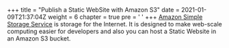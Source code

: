 +++
title = "Publish a Static WebSite with Amazon S3"
date = 2021-01-09T21:37:04Z
weight = 6
chapter = true
pre = '<i class="fa fa-angle-right" aria-hidden="true"></i> '
+++
[Amazon Simple Storage Service](https://aws.amazon.com/s3/) is storage for the Internet. It is designed to make web-scale computing easier for developers and also you can host a Static Website in an Amazon S3 bucket.